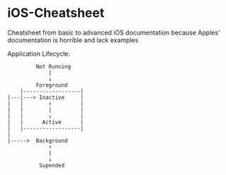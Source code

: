 # iOS-Cheatsheet

Cheatsheet from basic to advanced iOS documentation because Apples' documentation is horrible and lack examples

Application Lifecycle:
```
         Not Running
             |
             ↓
         Foreground  
    |------------------|     
|---|---> Inactive     |
|   |        ↑         |
|   |        |         |
|   |        ↓         |
|   |      Active      |
|   |------------------|
|      
|----->  Background
             ↑
             |
             ↓ 
          Supended
```







